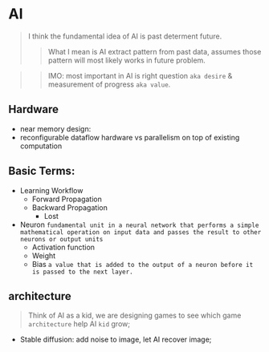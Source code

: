 # AI
> I think the fundamental idea of AI is past determent future.
> > What I mean is AI extract pattern from past data, assumes those pattern will most likely works in future problem.

> > IMO: most important in AI is right question `aka desire` & measurement of progress `aka value`.
## Hardware
- near memory design:
- reconfigurable dataflow hardware vs parallelism on top of existing computation

## Basic Terms:
- Learning Workflow
  - Forward Propagation
  - Backward Propagation
    - Lost
- Neuron `fundamental unit in a neural network that performs a simple mathematical operation on input data and passes the result to other neurons or output units`
  - Activation function
  - Weight
  - Bias `a value that is added to the output of a neuron before it is passed to the next layer.`

## architecture
> Think of AI as a kid, we are designing games to see which game `architecture` help AI `kid` grow;

- Stable diffusion: add noise to image, let AI recover image;

